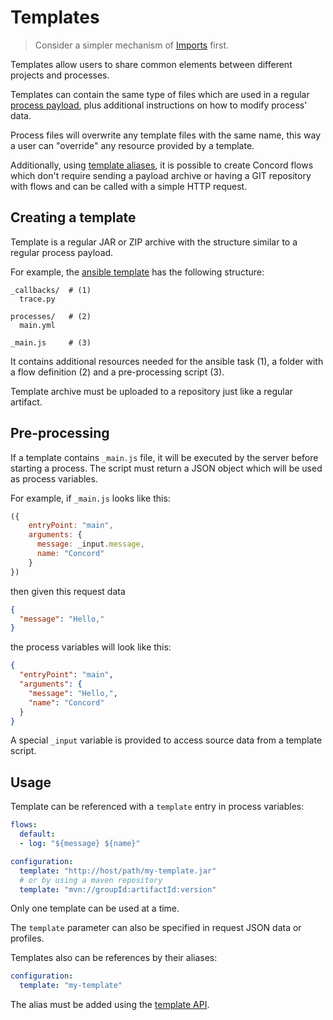 # Templates

> Consider a simpler mechanism of [Imports](../processes-v1/imports.md)
first.

Templates allow users to share common elements between different
projects and processes.

Templates can contain the same type of files which are used in a
regular [process payload](../getting-started/processes.md), plus additional
instructions on how to modify process' data.

Process files will overwrite any template files with the same name,
this way a user can "override" any resource provided by a template.

Additionally, using [template aliases](#usage), it is possible to
create Concord flows which don't require sending a payload archive
or having a GIT repository with flows and can be called with a
simple HTTP request.

## Creating a template

Template is a regular JAR or ZIP archive with the structure similar
to a regular process payload.

For example, the
[ansible template]({{site.concord_source}}tree/master/plugins/templates/ansible/src/main/filtered-resources)
has the following structure:

```
_callbacks/  # (1)
  trace.py

processes/   # (2)
  main.yml

_main.js     # (3)
```

It contains additional resources needed for the ansible task (1),
a folder with a flow definition (2) and a pre-processing script (3).

Template archive must be uploaded to a repository just like a regular
artifact.

## Pre-processing

If a template contains `_main.js` file, it will be executed by the
server before starting a process. The script must return a JSON
object which will be used as process variables.

For example, if `_main.js` looks like this:

```javascript
({
    entryPoint: "main",
    arguments: {
      message: _input.message,
      name: "Concord"        
    }
})
```

then given this request data

```json
{
  "message": "Hello,"
}
```

the process variables will look like this:

```json
{
  "entryPoint": "main",
  "arguments": {
    "message": "Hello,",
    "name": "Concord"
  }
}
```

A special `_input` variable is provided to access source data from a
template script.

## Usage

Template can be referenced with a `template` entry in process variables:

```yaml
flows:
  default:
  - log: "${message} ${name}"

configuration:
  template: "http://host/path/my-template.jar"
  # or by using a maven repository 
  template: "mvn://groupId:artifactId:version"
```

Only one template can be used at a time.

The `template` parameter can also be specified in request JSON data
or profiles.

Templates also can be references by their aliases:

```yaml
configuration:
  template: "my-template"
```

The alias must be added using the [template API](../api/template.md).
